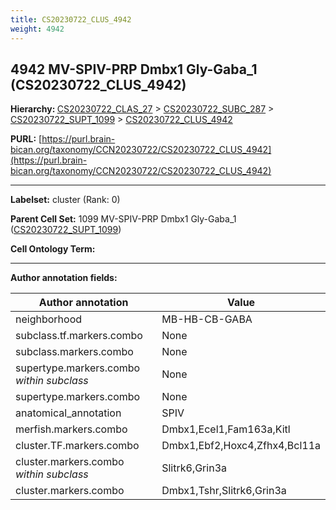 ```yaml
---
title: CS20230722_CLUS_4942
weight: 4942
---
```

## 4942 MV-SPIV-PRP Dmbx1 Gly-Gaba_1 (CS20230722_CLUS_4942)
<b>Hierarchy: </b>
[CS20230722_CLAS_27](../CS20230722_CLAS_27) >
[CS20230722_SUBC_287](../CS20230722_SUBC_287) >
[CS20230722_SUPT_1099](../CS20230722_SUPT_1099) >
[CS20230722_CLUS_4942](../CS20230722_CLUS_4942)

**PURL:** [https://purl.brain-bican.org/taxonomy/CCN20230722/CS20230722_CLUS_4942](https://purl.brain-bican.org/taxonomy/CCN20230722/CS20230722_CLUS_4942)

---


**Labelset:** cluster (Rank: 0)

**Parent Cell Set:** 1099 MV-SPIV-PRP Dmbx1 Gly-Gaba_1 ([CS20230722_SUPT_1099](../CS20230722_SUPT_1099))



**Cell Ontology Term:** 

[MARKER GENES.]: #


---

[TRANSFERRED ANNOTATIONS.]: #


[AUTHOR ANNOTATION FIELDS.]: #


**Author annotation fields:**

| Author annotation | Value |
|-------------------|-------|
|neighborhood|MB-HB-CB-GABA|
|subclass.tf.markers.combo|None|
|subclass.markers.combo|None|
|supertype.markers.combo _within subclass_|None|
|supertype.markers.combo|None|
|anatomical_annotation|SPIV|
|merfish.markers.combo|Dmbx1,Ecel1,Fam163a,Kitl|
|cluster.TF.markers.combo|Dmbx1,Ebf2,Hoxc4,Zfhx4,Bcl11a|
|cluster.markers.combo _within subclass_|Slitrk6,Grin3a|
|cluster.markers.combo|Dmbx1,Tshr,Slitrk6,Grin3a|
